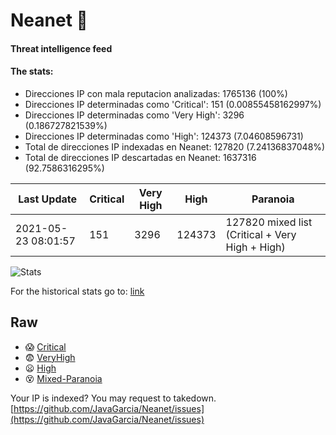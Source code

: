 # Neanet :hocho:
#### Threat intelligence feed
#### The stats:

- Direcciones IP con mala reputacion analizadas: 1765136 (100%)
- Direcciones IP determinadas como 'Critical':  151 (0.00855458162997%)
- Direcciones IP determinadas como 'Very High':  3296 (0.186727821539%)
- Direcciones IP determinadas como 'High':  124373 (7.04608596731)
- Total de direcciones IP indexadas en Neanet:  127820 (7.24136837048%)
- Total de direcciones IP descartadas en Neanet:  1637316 (92.7586316295%)

| Last Update | Critical | Very High | High | Paranoia |
| --- | --- | --- | --- | --- |
| 2021-05-23 08:01:57 | 151 | 3296 | 124373 | 127820 mixed list (Critical + Very High + High)|

![Stats](https://docs.google.com/spreadsheets/d/e/2PACX-1vSnaNMIXVabIpDJjufMlzH7poXnshF3mgd8Is1g9ytUEzVsP5my4Trn8f-xkoLLQ38xpL3HtmUexLo6/pubchart?oid=501124687&format=image)

For the historical stats go to: [link](/stats.csv)
## Raw
- :scream: [Critical](https://raw.githubusercontent.com/JavaGarcia/Neanet/master/blacklists/neanet_critical.txt)
- :fearful: [VeryHigh](https://raw.githubusercontent.com/JavaGarcia/Neanet/master/blacklists/neanet_veryHigh.txtt)
- :frowning: [High](https://raw.githubusercontent.com/JavaGarcia/Neanet/master/blacklists/neanet_high.txt)
- :dizzy_face: [Mixed-Paranoia](https://raw.githubusercontent.com/JavaGarcia/Neanet/master/blacklists/neanet_all.txt)


Your IP is indexed? You may request to takedown. [https://github.com/JavaGarcia/Neanet/issues](https://github.com/JavaGarcia/Neanet/issues)
































































































































































































































































































































































































































































































































































































































































































































































































































































































































































































































































































































































































































































































































































































































































































































































































































































































































































































































































































































































































































































































































































































































































































































































































































































































































































































































































































































































































































































































































































































































































































































































































































































































































































































































































































































































































































































































































































































































































































































































































































































































































































































































































































































































































































































































































































































































































































































































































































































































































































































































































































































































































































































































































































































































































































































































































































































































































































































































































































































































































































































































































































































































































































































































































































































































































































































































































































































































